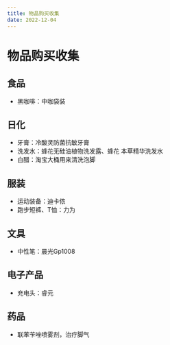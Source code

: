 ```yaml
---
title: 物品购买收集
date: 2022-12-04
---
```


# 物品购买收集

## 食品

- 黑咖啡：中咖袋装


## 日化

- 牙膏：冷酸灵防菌抗敏牙膏
- 洗发水：蜂花无硅油植物洗发露、蜂花 本草精华洗发水
- 白醋：淘宝大桶用来清洗泡脚


## 服装

- 运动装备：迪卡侬
- 跑步短裤、T恤：力为

## 文具

- 中性笔：晨光Gp1008

## 电子产品

- 充电头：睿元

## 药品

- 联苯苄唑喷雾剂，治疗脚气